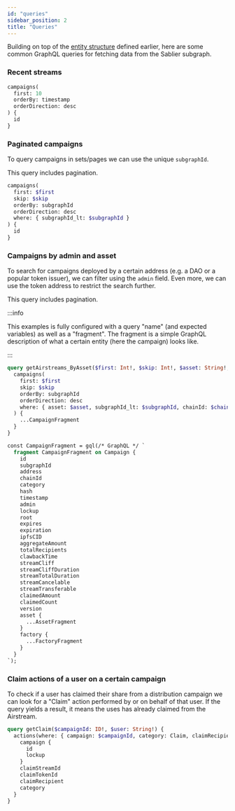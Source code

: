 ```yaml
---
id: "queries"
sidebar_position: 2
title: "Queries"
---
```


Building on top of the [entity structure](/api/airdrops/the-graph/entities) defined earlier, here are some common
GraphQL queries for fetching data from the Sablier subgraph.

### Recent streams

```graphql title="The 10 most recent campaigns"
campaigns(
  first: 10
  orderBy: timestamp
  orderDirection: desc
) {
  id
}
```

### Paginated campaigns

To query campaigns in sets/pages we can use the unique `subgraphId`.

This query includes pagination.

```graphql title="The next campaigns indexed before the last seen subgraphId"
campaigns(
  first: $first
  skip: $skip
  orderBy: subgraphId
  orderDirection: desc
  where: { subgraphId_lt: $subgraphId }
) {
  id
}
```

### Campaigns by admin and asset

To search for campaigns deployed by a certain address (e.g. a DAO or a popular token issuer), we can filter using the
`admin` field. Even more, we can use the token address to restrict the search further.

This query includes pagination.

:::info

This examples is fully configured with a query "name" (and expected variables) as well as a "fragment". The fragment is
a simple GraphQL description of what a certain entity (here the campaign) looks like.

:::

```graphql title="The next campaigns created by an address with a certain asset"
query getAirstreams_ByAsset($first: Int!, $skip: Int!, $asset: String!, $subgraphId: BigInt!, $chainId: BigInt!) {
  campaigns(
    first: $first
    skip: $skip
    orderBy: subgraphId
    orderDirection: desc
    where: { asset: $asset, subgraphId_lt: $subgraphId, chainId: $chainId }
  ) {
    ...CampaignFragment
  }
}

const CampaignFragment = gql(/* GraphQL */ `
  fragment CampaignFragment on Campaign {
    id
    subgraphId
    address
    chainId
    category
    hash
    timestamp
    admin
    lockup
    root
    expires
    expiration
    ipfsCID
    aggregateAmount
    totalRecipients
    clawbackTime
    streamCliff
    streamCliffDuration
    streamTotalDuration
    streamCancelable
    streamTransferable
    claimedAmount
    claimedCount
    version
    asset {
      ...AssetFragment
    }
    factory {
      ...FactoryFragment
    }
  }
`);

```

### Claim actions of a user on a certain campaign

To check if a user has claimed their share from a distribution campaign we can look for a "Claim" action performed by or
on behalf of that user. If the query yields a result, it means the uses has already claimed from the Airstream.

```graphql title="Claim action of a user on a certain campaign"
query getClaim($campaignId: ID!, $user: String!) {
  actions(where: { campaign: $campaignId, category: Claim, claimRecipient: $user }) {
    campaign {
      id
      lockup
    }
    claimStreamId
    claimTokenId
    claimRecipient
    category
  }
}
```
